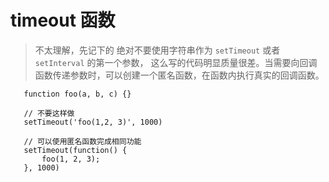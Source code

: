# timeout 函数
 > 不太理解，先记下的
 绝对不要使用字符串作为 `setTimeout` 或者 `setInterval` 的第一个参数， 这么写的代码明显质量很差。当需要向回调函数传递参数时，可以创建一个匿名函数，在函数内执行真实的回调函数。
 ```
    function foo(a, b, c) {}

    // 不要这样做
    setTimeout('foo(1,2, 3)', 1000)

    // 可以使用匿名函数完成相同功能
    setTimeout(function() {
        foo(1, 2, 3);
    }, 1000)
 ```